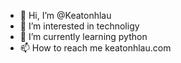 - 👋 Hi, I’m @Keatonhlau
- 👀 I’m interested in technoligy
- 🌱 I’m currently learning python
- 📫 How to reach me keatonhlau.com
<!---
Keatonhlau/Keatonhlau is a ✨ special ✨ repository because its `README.md` (this file) appears on your GitHub profile.
You can click the Preview link to take a look at your changes.
--->
